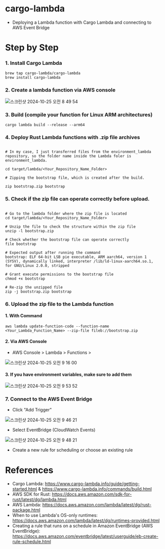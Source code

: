 # cargo-lambda
* Deploying a Lambda function with Cargo Lambda and connecting to AWS Event Bridge

# Step by Step
### 1. Install Cargo Lambda
```
brew tap cargo-lambda/cargo-lambda
brew install cargo-lambda
```

### 2. Create a lambda function via AWS console

![스크린샷 2024-10-25 오전 8 49 54](https://github.com/user-attachments/assets/3e54d5b5-a606-4211-8c10-d14ac7d37664)


### 3. Build (compile your function for Linux ARM architectures)
```
cargo lambda build --release --arm64
```

### 4. Deploy Rust Lambda functions with .zip file archives
```

# In my case, I just transferred files from the environment_lambda repository, so the folder name inside the Lambda foler is environment_lambda.

cd target/lambda/<Your_Repository_Name_Folder>

# Zipping the bootstrap file, which is created after the build.

zip bootstrap.zip bootstrap 

```

### 5. Check if the zip file can operate correctly before upload.
```

# Go to the lambda folder where the zip file is located
cd target/lambda/<Your_Repository_Name_Folder>

# Unzip the file to check the structure within the zip file
unzip -l bootstrap.zip

# Check whether the bootstrap file can operate correctly
file bootstrap

# Expected output after running the command
bootstrap: ELF 64-bit LSB pie executable, ARM aarch64, version 1 (SYSV), dynamically linked, interpreter /lib/ld-linux-aarch64.so.1, for GNU/Linux 2.0.0, stripped

# Grant execute permissions to the bootstrap file
chmod +x bootstrap

# Re-zip the unzipped file
zip -j bootstrap.zip bootstrap

```

### 6. Upload the zip file to the Lambda function

#### 1. With Command
```
aws lambda update-function-code --function-name <Your_Lambda_Function_Name> --zip-file fileb://bootstrap.zip
```

#### 2. Via AWS Console
* AWS Console > Lambda > Functions > <Your Lambda Function>

![스크린샷 2024-10-25 오전 9 16 00](https://github.com/user-attachments/assets/9b27d7d7-5845-4954-9214-7464a8babf46)

#### 3. If you have environment variables, make sure to add them

![스크린샷 2024-10-25 오전 9 53 52](https://github.com/user-attachments/assets/3fae206f-6819-42f8-8e71-0c6aa3111db8)



### 7. Connect to the AWS Event Bridge
* Click "Add Trigger"
  
![스크린샷 2024-10-25 오전 9 46 21](https://github.com/user-attachments/assets/f31bde07-cc4f-4b09-a022-78329a410111)

* Select EventBridge (CloudWatch Events)
  
![스크린샷 2024-10-25 오전 9 48 21](https://github.com/user-attachments/assets/27e54296-a5bb-42cb-be9e-c6f810a95f9f)

* Create a new rule for scheduling or choose an existing rule
  

# References
* Cargo Lambda: https://www.cargo-lambda.info/guide/getting-started.html & https://www.cargo-lambda.info/commands/build.html
* AWS SDK for Rust: https://docs.aws.amazon.com/sdk-for-rust/latest/dg/lambda.html
* AWS Lambda: https://docs.aws.amazon.com/lambda/latest/dg/rust-package.html
* When to use Lambda's OS-only runtimes: https://docs.aws.amazon.com/lambda/latest/dg/runtimes-provided.html
* Creating a rule that runs on a schedule in Amazon EventBridge (AWS EventBridge): https://docs.aws.amazon.com/eventbridge/latest/userguide/eb-create-rule-schedule.html

